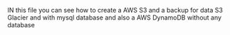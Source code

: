 IN this file you can see how to create a AWS S3 and a backup for data S3 Glacier and with mysql database and also a AWS DynamoDB without any database

